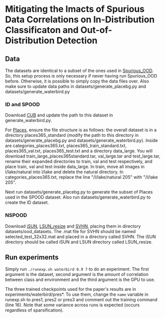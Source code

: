 # Mitigating the Imacts of Spurious Data Correlations on In-Distribution Classificaton and Out-of-Distribution Detection

## Data

The datasets are identical to a subset of the ones used in [Spurious_OOD](https://github.com/deeplearning-wisc/Spurious_OOD). 
So, this setup process is only necessary if never having run Spurious_OOD before. Otherwise, it is possible to
simply copy the data files over. Also make sure to update data paths in datasets/generate_placebg.py and 
datasets/generate_waterbird.py

### ID and SPOOD

Download [CUB](http://www.vision.caltech.edu/visipedia/CUB-200-2011.html) and update the path to this dataset in generate_waterbird.py.

For [Places](http://places2.csail.mit.edu), ensure the file structure is as follows: the overall dataset is in a directory places365_standard 
(modify the path to this directory in datasets/generate_placebg.py and datasets/generate_waterbird.py). 
Inside are categories_places365.txt, places365_train_standard.txt, 
places365_val.txt, places365_test.txt and a directory data_large. You will download 
train_large_places365standard.tar, val_large.tar and test_large.tar, rename their expanded directories to
train, val and test respectively, and place train, val and test inside data_large. In train, 
move all images in l/lake/natural into l/lake and delete the natural directory.
In categories_places365.txt, replace the line "/l/lake/natural 205" with "/l/lake 205".

Next run datasets/generate_placebg.py to generate the subset of Places used in the SPOOD dataset. Also
run datasets/generate_waterbird.py to create the ID dataset.

### NSPOOD

Download [iSUN](https://www.dropbox.com/s/ssz7qxfqae0cca5/iSUN.tar.gz), [LSUN_resize](https://www.dropbox.com/s/moqh2wh8696c3yl/LSUN_resize.tar.gz) and [SVHN](http://ufldl.stanford.edu/housenumbers/test_32x32.mat), placing them in directory datasets/ood_datasets. The .mat file for SVHN
should be named selected_test_32x32.mat and placed in a directory called SVHN. The iSUN directory
should be called iSUN and LSUN directory called LSUN_resize.

## Run experiments

Simply run `./runexp.sh waterbird 0.9 7` to do an experiment. The first argument is the dataset,
second argument is the amount of correlation between class and environment and the third
argument is the GPU to use.

The three trained checkpoints used for the paper's results are in 
experiments/waterbird/pres*. To use them, change the `name` variable in runexp.sh 
to pres1, pres2 or pres3 and comment out the training command (line 16). Note that
some variance across runs is expected (occurs regardless of sparsification).
